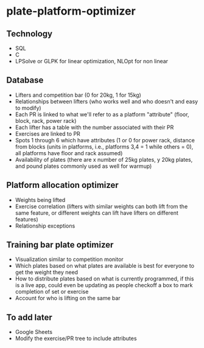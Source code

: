 # plate-platform-optimizer

## Technology

- SQL
- C
- LPSolve or GLPK for linear optimization, NLOpt for non linear

## Database
- Lifters and competition bar (0 for 20kg, 1 for 15kg)
- Relationships between lifters (who works well and who doesn't and easy to modify)
- Each PR is linked to what we'll refer to as a platform "attribute" (floor, block, rack, power rack)
- Each lifter has a table with the number associated with their PR
- Exercises are linked to PR
- Spots 1 through 6 which have attributes (1 or 0 for power rack, distance from blocks (units in platforms, i.e., platforms 3,4 = 1 while others = 0), all platforms have floor and rack assumed)
- Availability of plates (there are x number of 25kg plates, y 20kg plates, and pound plates commonly used as well for warmup)

## Platform allocation optimizer
- Weights being lifted
- Exercise correlation (lifters with similar weights can both lift from the same feature, or different weights can lift have lifters on different features)
- Relationship exceptions

## Training bar plate optimizer
- Visualization similar to competition monitor
- Which plates based on what plates are available is best for everyone to get the weight they need
- How to distribute plates based on what is currently programmed, if this is a live app, could even be updating as people checkoff a box to mark completion of set or exercise
- Account for who is lifting on the same bar

## To add later
- Google Sheets
- Modify the exercise/PR tree to include attributes
